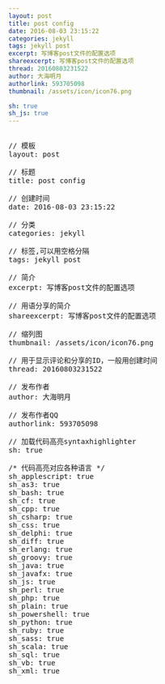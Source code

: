 ```yaml
---
layout: post
title: post config
date: 2016-08-03 23:15:22
categories: jekyll
tags: jekyll post
excerpt: 写博客post文件的配置选项
shareexcerpt: 写博客post文件的配置选项
thread: 20160803231522
author: 大海明月
authorlink: 593705098
thumbnail: /assets/icon/icon76.png

sh: true
sh_js: true
---
```



<pre class="brush: js; ">

// 模板
layout: post

// 标题
title: post config

// 创建时间
date: 2016-08-03 23:15:22

// 分类
categories: jekyll

// 标签,可以用空格分隔
tags: jekyll post

// 简介
excerpt: 写博客post文件的配置选项

// 用语分享的简介
shareexcerpt: 写博客post文件的配置选项

// 缩列图
thumbnail: /assets/icon/icon76.png

// 用于显示评论和分享的ID，一般用创建时间
thread: 20160803231522

// 发布作者
author: 大海明月

// 发布作者QQ
authorlink: 593705098

// 加载代码高亮syntaxhighlighter
sh: true

/* 代码高亮对应各种语言 */
sh_applescript: true
sh_as3: true
sh_bash: true
sh_cf: true
sh_cpp: true
sh_csharp: true
sh_css: true
sh_delphi: true
sh_diff: true
sh_erlang: true
sh_groovy: true
sh_java: true
sh_javafx: true
sh_js: true
sh_perl: true
sh_php: true
sh_plain: true
sh_powershell: true
sh_python: true
sh_ruby: true
sh_sass: true
sh_scala: true
sh_sql: true
sh_vb: true
sh_xml: true

</pre>

<br><br> 
